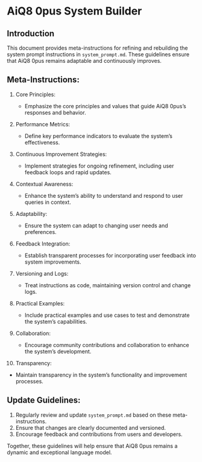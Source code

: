 # AiQ8 0pus System Builder

## Introduction

This document provides meta-instructions for refining and rebuilding the system prompt instructions in `system_prompt.md`. These guidelines ensure that AiQ8 0pus remains adaptable and continuously improves.

## Meta-Instructions:

1. Core Principles:
   - Emphasize the core principles and values that guide AiQ8 0pus’s responses and behavior.

2. Performance Metrics:
   - Define key performance indicators to evaluate the system’s effectiveness.

3. Continuous Improvement Strategies:
   - Implement strategies for ongoing refinement, including user feedback loops and rapid updates.

4. Contextual Awareness:
   - Enhance the system’s ability to understand and respond to user queries in context.

5. Adaptability:
   - Ensure the system can adapt to changing user needs and preferences.

6. Feedback Integration:
   - Establish transparent processes for incorporating user feedback into system improvements.

7. Versioning and Logs:
   - Treat instructions as code, maintaining version control and change logs.

8. Practical Examples:
   - Include practical examples and use cases to test and demonstrate the system’s capabilities.

9. Collaboration:
   - Encourage community contributions and collaboration to enhance the system’s development.

10. Transparency:
   - Maintain transparency in the system’s functionality and improvement processes.

## Update Guidelines:

1. Regularly review and update `system_prompt.md` based on these meta-instructions.
2. Ensure that changes are clearly documented and versioned.
3. Encourage feedback and contributions from users and developers.

Together, these guidelines will help ensure that AiQ8 0pus remains a dynamic and exceptional language model.